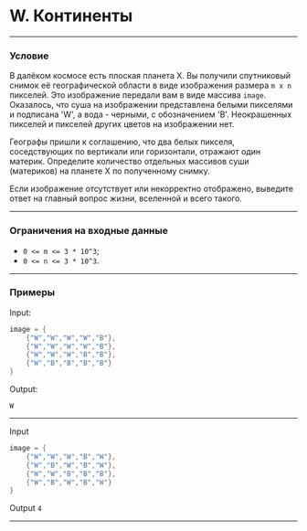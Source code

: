 # W. Континенты

---

### Условие

В далёком космосе есть плоская планета X. Вы получили спутниковый снимок её географической области в виде изображения размера `m x n` пикселей. Это изображение передали вам в виде массива `image`. Оказалось, что суша на изображении представлена белыми пикселями и подписана 'W', а вода - черными, с обозначением 'B'. Неокрашенных пикселей и пикселей других цветов на изображении нет.

Географы пришли к соглашению, что два белых пикселя, соседствующих по вертикали или горизонтали, отражают один материк. Определите количество отдельных массивов суши (материков) на планете X по полученному снимку. 

Если изображение отсутствует или некорректно отображено, выведите ответ на главный вопрос жизни, вселенной и всего такого.

---

### Ограничения на входные данные

- `0 <= m <= 3 * 10^3`;
- `0 <= n <= 3 * 10^3`.

---

### Примеры


Input:
```cpp
image = {
    {"W","W","W","W","B"},
    {"W","W","W","W","B"},
    {"W","W","W","B","B"},
    {"W","B","B","B","B"}
}
```
Output:

`W`

---

Input
```cpp
image = {
    {"W","W","W","B","W"},
    {"W","B","W","B","W"},
    {"W","W","B","B","B"},
    {"W","B","W","B","W"}
}
```
Output
`4`

---
